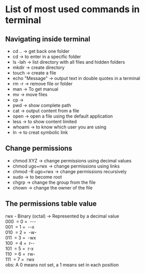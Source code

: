 # List of most used commands in terminal

## Navigating inside terminal

- cd .. -> get back one folder
- cd <path of the folder> -> to enter in a specific folder
- ls -lah -> list directory with all files and hidden folders
- mkdir -> create directory
- touch -> create a file
- echo "Message" -> output text in double quotes in a terminal 
- rm -r -> remove file or folder
- man -> To get manual
- mv <source path> <target path> -> move files
- cp <source path> <target path> -> 
- pwd -> show complete path
- cat <path of file> -> output content from a file
- open <path of file> -> open a file using the default application
- less -> to show content limited
- whoami -> to know which user you are using
- ln -> to creat symbolic link

## Change permissions

- chmod XYZ <name of the file> -> change permissions using decimal values
- chmod ugo+rwx <name of the file> -> change permissions using links
- chmod -R ugo+rwx -> change permissions recursively
- sudo -> to become root
- chgrp -> change the group from the file
- chown -> change the owner of the file
## The permissions table value
rwx - Binary (octal) -> Represented by a decimal value <br>
000 &nbsp;= 0 =&nbsp; --- <br>
001 &nbsp;= 1 =&nbsp; --x <br>
010 &nbsp;= 2 =&nbsp; -w- <br>
011 &nbsp;= 3 =&nbsp; -wx <br>
100 &nbsp;= 4 =&nbsp; r-- <br>
101 &nbsp;= 5 =&nbsp; r-x <br>
110 &nbsp;= 6 =&nbsp; rw- <br>
111 &nbsp;= 7 =&nbsp; rwx <br>
obs: A 0 means not set, a 1 means set in each position
